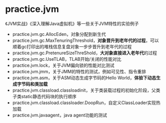 # practice.jvm
《JVM实战》《深入理解Java虚拟机》等一些关于JVM特性的实验例子
 - practice.jvm.gc.AllocEden，对象分配到新生代
 - practice.jvm.gc.MaxTenuringThreshold，**对象晋升到老年代的过程**，可以顺着gc打印出的堆栈信息复盘对象一步步晋升到老年代的过程
 - practice.jvm.gc.PretenureSizeThreShold，**大对象直接进入老年代**的过程
 - practice.jvm.gc.UseTLAB，TLAB开始/关闭的性能对比
 - practice.jvm.lock，关于JVM偏向锁的性能对比测试
 - practice.jvm.jmm，关于JMM的特性的测试，例如可见性、指令重排
 - practice.jvm.asm，关于ASM动态生成字节码的Hello World，**体验下动态生成字节码和类加载**
 - practice.jvm.classload.classloadinit，关于类装载过程的初始化阶段，父类子类static静态代码块的执行顺序
 - practice.jvm.classload.classloader.DoopRun，自定义ClassLoader实现热加载
 - practice.jvm.javaagent，java agent功能的测试